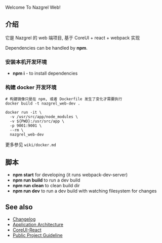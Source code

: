 Welcome To Nazgrel Web!

## 介绍
它是 Nazgrel 的 web 端项目, 基于 CoreUI + react + webpack 实现

Dependencies can be handled by **npm**.

### 安装本机开发环境

- **npm i** - to install dependencies

### 构建 docker 开发环境

```shell
# 构建镜像只是在 npm, 或者 Dockerfile 发生了变化才需要执行
docker build -t nazgrel_web-dev .

docker run -it \
  -v /usr/src/app/node_modules \
  -v ${PWD}:/usr/src/app \
  -p 9001:9001 \
  --rm \
  nazgrel_web-dev
```

更多参见 `wiki/docker.md`

## 脚本
- **npm start** for developing (it runs webpack-dev-server)
- **npm run build** to run a dev build
- **npm run clean** to clean build dir
- **npm run dev** to run a dev build with watching filesystem for changes

## See also

- [Changelog](./CHANGELOG.md)
- [Application Architecture](./wiki/app_architecture.md)
- [CoreUI-React](https://github.com/mrholek/CoreUI-React)
- [Public Project Guideline](https://github.com/wearehive/project-guidelines)
